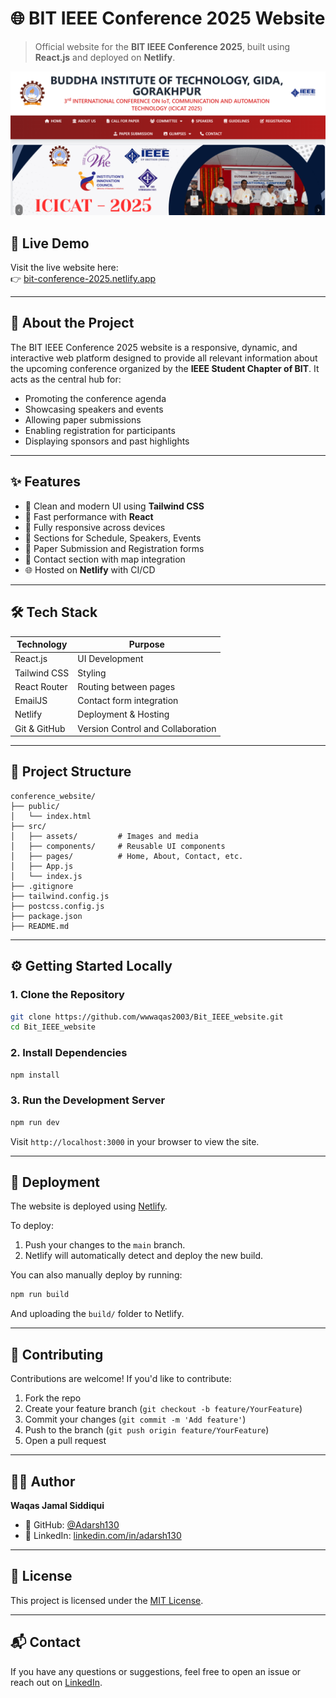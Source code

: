 # 🌐 BIT IEEE Conference 2025 Website

> Official website for the **BIT IEEE Conference 2025**, built using **React.js** and deployed on **Netlify**.

![BIT IEEE Conference](preview.png)

## 🔗 Live Demo

Visit the live website here:  
👉 [bit-conference-2025.netlify.app](https://bit-conference-2025.netlify.app)

---

## 📖 About the Project

The BIT IEEE Conference 2025 website is a responsive, dynamic, and interactive web platform designed to provide all relevant information about the upcoming conference organized by the **IEEE Student Chapter of BIT**. It acts as the central hub for:

- Promoting the conference agenda
- Showcasing speakers and events
- Allowing paper submissions
- Enabling registration for participants
- Displaying sponsors and past highlights

---

## ✨ Features

- 🧠 Clean and modern UI using **Tailwind CSS**
- 🚀 Fast performance with **React**
- 📱 Fully responsive across devices
- 📅 Sections for Schedule, Speakers, Events
- 📝 Paper Submission and Registration forms
- 💬 Contact section with map integration
- 🌐 Hosted on **Netlify** with CI/CD

---

## 🛠️ Tech Stack

| Technology     | Purpose                          |
|----------------|----------------------------------|
| React.js       | UI Development                   |
| Tailwind CSS   | Styling                          |
| React Router   | Routing between pages            |
| EmailJS        | Contact form integration         |
| Netlify        | Deployment & Hosting             |
| Git & GitHub   | Version Control and Collaboration |

---

## 📁 Project Structure

```
conference_website/
├── public/
│   └── index.html
├── src/
│   ├── assets/         # Images and media
│   ├── components/     # Reusable UI components
│   ├── pages/          # Home, About, Contact, etc.
│   ├── App.js
│   └── index.js
├── .gitignore
├── tailwind.config.js
├── postcss.config.js
├── package.json
├── README.md
```

---

## ⚙️ Getting Started Locally

### 1. Clone the Repository

```bash
git clone https://github.com/wwwaqas2003/Bit_IEEE_website.git
cd Bit_IEEE_website
```

### 2. Install Dependencies

```bash
npm install
```

### 3. Run the Development Server

```bash
npm run dev
```

Visit `http://localhost:3000` in your browser to view the site.

---

## 🚀 Deployment

The website is deployed using [Netlify](https://www.netlify.com/).

To deploy:

1. Push your changes to the `main` branch.
2. Netlify will automatically detect and deploy the new build.

You can also manually deploy by running:

```bash
npm run build
```

And uploading the `build/` folder to Netlify.

---

## 🤝 Contributing

Contributions are welcome! If you'd like to contribute:

1. Fork the repo
2. Create your feature branch (`git checkout -b feature/YourFeature`)
3. Commit your changes (`git commit -m 'Add feature'`)
4. Push to the branch (`git push origin feature/YourFeature`)
5. Open a pull request

---

## 👨‍💻 Author

**Waqas Jamal Siddiqui**

- 🔗 GitHub: [@Adarsh130](https://github.com/wwwaqas2003)
- 🔗 LinkedIn: [linkedin.com/in/adarsh130](https://www.linkedin.com/in/wwwaqas2003)

---

## 📄 License

This project is licensed under the [MIT License](LICENSE).

---

## 📬 Contact

If you have any questions or suggestions, feel free to open an issue or reach out on [LinkedIn](https://www.linkedin.com/in/wwwaqas2003).
